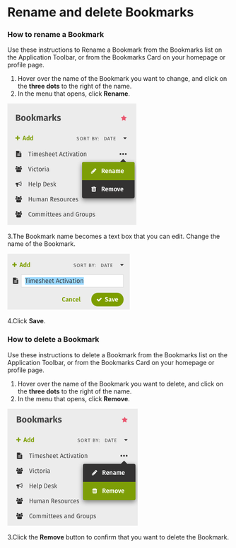 # Rename and delete Bookmarks



### How to rename a Bookmark

Use these instructions to Rename a Bookmark from the Bookmarks list on the Application Toolbar, or from the Bookmarks Card on your homepage or profile page.

1. Hover over the name of the Bookmark you want to change, and click on the **three dots** to the right of the name.
2. In the menu that opens, click **Rename**.

![](../../../.gitbook/assets/9.png)

3.The Bookmark name becomes a text box that you can edit. Change the name of the Bookmark.

![](../../../.gitbook/assets/10%20%281%29.png)

4.Click **Save**.



### How to delete a Bookmark

Use these instructions to delete a Bookmark from the Bookmarks list on the Application Toolbar, or from the Bookmarks Card on your homepage or profile page.

1. Hover over the name of the Bookmark you want to delete, and click on the **three dots** to the right of the name.
2. In the menu that opens, click **Remove**.

![](../../../.gitbook/assets/11.png)

3.Click the **Remove** button to confirm that you want to delete the Bookmark.

